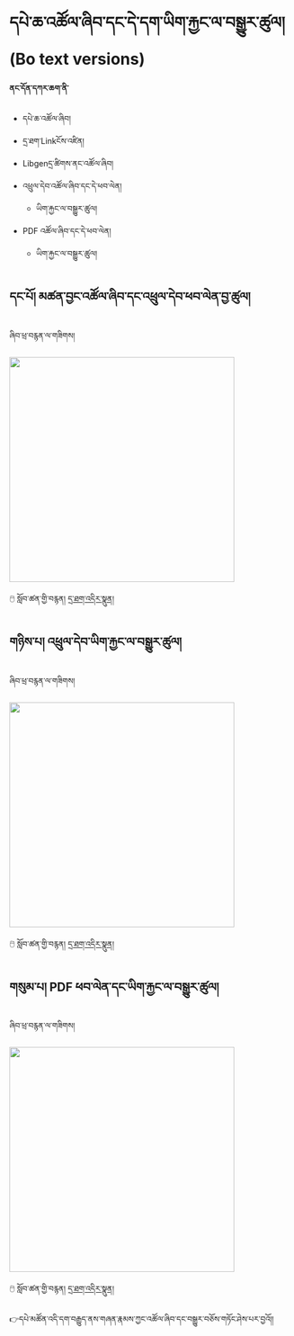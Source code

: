 # དཔེ་ཆ་འཚོལ་ཞིབ་དང་དེ་དག་ཡིག་རྐྱང་ལ་བསྒྱུར་ཚུལ། (Bo text versions)

**ནང་དོན་དཀར་ཆག་ནི་**
- དཔེ་ཆ་འཚོལ་ཞིབ།
- དྲ་ཐག་Linkངོས་འཛིན།
- Libgenདྲ་ཚིགས་ནང་འཚོལ་ཞིབ།
- འཕྲུལ་དེབ་འཚོལ་ཞིབ་དང་དེ་ཕབ་ལེན།
    - ཡིག་རྐྱང་ལ་བསྒྱུར་ཚུལ།
- PDF འཚོལ་ཞིབ་དང་དེ་ཕབ་ལེན།
   - ཡིག་རྐྱང་ལ་བསྒྱུར་ཚུལ།

## དང་པོ། མཚན་བྱང་འཚོལ་ཞིབ་དང་འཕྲུལ་དེབ་ཕབ་ལེན་བྱ་ཚུལ།
ཞིབ་ཕྲ་བརྙན་ལ་གཟིགས།

<img src="https://user-images.githubusercontent.com/28945342/216926656-23229dd3-00c1-4885-b521-23628c721be0.png" width="400"/>

🖱️ སློབ་ཚན་གྱི་བརྙན། [དྲ་ཐག་འདིར་སྣུན།](https://watch.screencastify.com/v/PaX37UI36a9XYcg2nFiR)

## གཉིས་པ། འཕྲུལ་དེབ་ཡིག་རྐྱང་ལ་བསྒྱུར་ཚུལ།
ཞིབ་ཕྲ་བརྙན་ལ་གཟིགས།

<img src="https://user-images.githubusercontent.com/28945342/216928587-3716b285-21a0-49b4-b40f-0678bf2f07ba.png" width="400"/>

🖱️ སློབ་ཚན་གྱི་བརྙན། [དྲ་ཐག་འདིར་སྣུན།](https://watch.screencastify.com/v/GM07x99h4PrbVVcrF2Lw)

## གསུམ་པ། PDF ཕབ་ལེན་དང་ཡིག་རྐྱང་ལ་བསྒྱུར་ཚུལ།
ཞིབ་ཕྲ་བརྙན་ལ་གཟིགས།

<img src="https://user-images.githubusercontent.com/28945342/216929550-86ebc658-95a9-43ec-a52b-527c1101a532.png" width="400"/>

🖱️ སློབ་ཚན་གྱི་བརྙན། [དྲ་ཐག་འདིར་སྣུན།](https://watch.screencastify.com/v/Pya5Ptlujci8UHcxI8Av)

👉དཔེ་མཚོན་འདི་དག་བརྒྱུད་ནས་གཞན་རྣམས་ཀྱང་འཚོལ་ཞིབ་དང་བསྒྱུར་བཅོས་གཏོང་ཤེས་པར་བྱའོ།།

